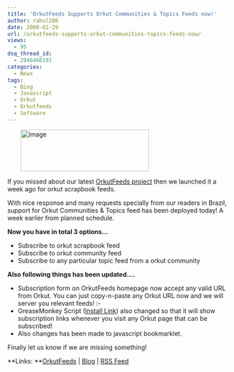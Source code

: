 ```yaml
---
title: 'OrkutFeeds Supports Orkut Communities & Topics Feeds now!'
author: rahul286
date: 2008-02-29
url: /orkutfeeds-supports-orkut-communities-topics-feeds-now/
views:
  - 95
dsq_thread_id:
  - 2946466191
categories:
  - News
tags:
  - Bing
  - Javascript
  - Orkut
  - Orkutfeeds
  - Software
---
```

<a href="http://www.orkutfeeds.com/" onclick="_gaq.push(['_trackEvent', 'outbound-article', 'http://www.orkutfeeds.com/', '']);" ><img class="wp-image-50839" style="border-right: 0px;border-top: 0px;margin: 0px 0px 0px 30px;border-left: 0px;border-bottom: 0px" height="94" alt="image" src="http://cdn.devilsworkshop.org/files/2008/03/image.png" width="289" border="0" /></a> 

If you missed about our latest [OrkutFeeds project][1] then we launched it a week ago for orkut scrapbook feeds.

With nice response and many requests specially from our readers in Brazil, support for Orkut Communities & Topics feed has been deployed today! A week earlier from planned schedule.

**Now you have in total 3 options&#8230;**

  * Subscribe to orkut scrapbook feed
  * Subscribe to orkut community feed
  * Subscribe to any particular topic feed from a orkut community

**Also following things has been updated&#8230;.**

  * Subscription form on OrkutFeeds homepage now accept any valid URL from Orkut. You can just copy-n-paste any Orkut URL now and we will server you relevant feeds! <img src="http://devilsworkshop.org/wp-includes/images/smilies/simple-smile.png" alt=":-)" class="wp-smiley" style="height: 1em; max-height: 1em;" />
  * GreaseMonkey Script (<a href="http://userscripts.org/scripts/source/11069.user.js" onclick="_gaq.push(['_trackEvent', 'outbound-article', 'http://userscripts.org/scripts/source/11069.user.js', 'Install Link']);" >Install Link</a>) also changed so that it will show subscription links whenever you visit any Orkut page that can be subscribed!
  * Also changes has been made to javascript bookmarklet. 

Finally let us know if we are missing something!

**Links: **<a href="http://www.orkutfeeds.com/" onclick="_gaq.push(['_trackEvent', 'outbound-article', 'http://www.orkutfeeds.com/', 'OrkutFeeds']);" >OrkutFeeds</a> | <a href="http://blog.orkutfeeds.com/" onclick="_gaq.push(['_trackEvent', 'outbound-article', 'http://blog.orkutfeeds.com/', 'Blog']);" >Blog</a> | [RSS Feed][2]

 [1]: http://devilsworkshop.org/2008/02/21/orkutfeeds-get-rss-feeds-for-orkut-scrapbook/
 [2]: http://feeds.devilsworkshop.org/OrkutFeeds
